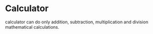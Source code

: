 # Calculator
 calculator can do only addition, subtraction, multiplication and division mathematical calculations.
